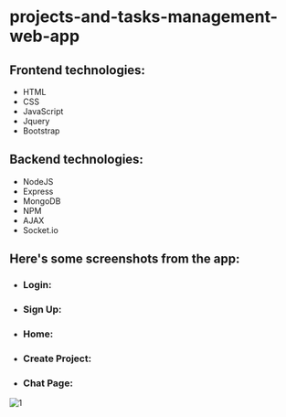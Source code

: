 # projects-and-tasks-management-web-app



## Frontend technologies:

* HTML
* CSS
* JavaScript
* Jquery
* Bootstrap

## Backend technologies:

* NodeJS
* Express
* MongoDB
* NPM
* AJAX
* Socket.io


## Here's some screenshots from the app:


* ### Login:



* ### Sign Up:



* ### Home:



* ### Create Project:

* ### Chat Page:

![1](https://user-images.githubusercontent.com/15314292/41813351-b8a94c8e-7734-11e8-9019-07debffa0af0.png)



